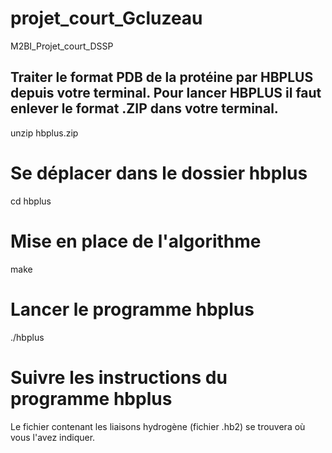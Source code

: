 # projet_court_Gcluzeau
M2BI_Projet_court_DSSP

## Traiter le format PDB de la protéine par HBPLUS depuis votre terminal. Pour lancer HBPLUS il faut enlever le format .ZIP dans votre terminal.
unzip hbplus.zip

# Se déplacer dans le dossier hbplus
cd hbplus

# Mise en place de l'algorithme 
make

# Lancer le programme hbplus
./hbplus

# Suivre les instructions du programme hbplus
Le fichier contenant les liaisons hydrogène (fichier .hb2) se trouvera où vous l'avez indiquer.


